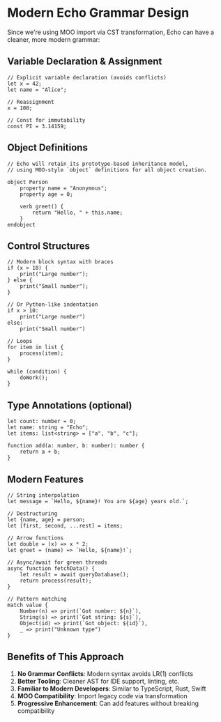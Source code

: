 # Modern Echo Grammar Design

Since we're using MOO import via CST transformation, Echo can have a cleaner, more modern grammar:

## Variable Declaration & Assignment
```echo
// Explicit variable declaration (avoids conflicts)
let x = 42;
let name = "Alice";

// Reassignment
x = 100;

// Const for immutability
const PI = 3.14159;
```

## Object Definitions
```echo
// Echo will retain its prototype-based inheritance model,
// using MOO-style `object` definitions for all object creation.

object Person
    property name = "Anonymous";
    property age = 0;
    
    verb greet() {
        return "Hello, " + this.name;
    }
endobject
```

## Control Structures
```echo
// Modern block syntax with braces
if (x > 10) {
    print("Large number");
} else {
    print("Small number");
}

// Or Python-like indentation
if x > 10:
    print("Large number")
else:
    print("Small number")

// Loops
for item in list {
    process(item);
}

while (condition) {
    doWork();
}
```

## Type Annotations (optional)
```echo
let count: number = 0;
let name: string = "Echo";
let items: list<string> = ["a", "b", "c"];

function add(a: number, b: number): number {
    return a + b;
}
```

## Modern Features
```echo
// String interpolation
let message = `Hello, ${name}! You are ${age} years old.`;

// Destructuring
let {name, age} = person;
let [first, second, ...rest] = items;

// Arrow functions
let double = (x) => x * 2;
let greet = (name) => `Hello, ${name}!`;

// Async/await for green threads
async function fetchData() {
    let result = await queryDatabase();
    return process(result);
}

// Pattern matching
match value {
    Number(n) => print(`Got number: ${n}`),
    String(s) => print(`Got string: ${s}`),
    Object(id) => print(`Got object: ${id}`),
    _ => print("Unknown type")
}
```

## Benefits of This Approach

1. **No Grammar Conflicts**: Modern syntax avoids LR(1) conflicts
2. **Better Tooling**: Cleaner AST for IDE support, linting, etc.
3. **Familiar to Modern Developers**: Similar to TypeScript, Rust, Swift
4. **MOO Compatibility**: Import legacy code via transformation
5. **Progressive Enhancement**: Can add features without breaking compatibility